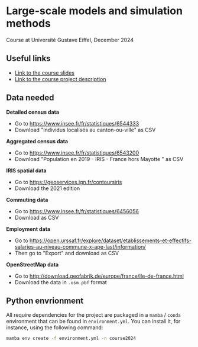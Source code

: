 # Large-scale models and simulation methods

Course at Université Gustave Eiffel, December 2024

## Useful links

- [Link to the course slides](https://slides.com/sebastianhorl/large-scale-models-and-simulation-methods-dec24)
- [Link to the course project description](https://docs.google.com/document/d/19ZPWiEWYDW46X-aF28o4Q5A3vwyISXk8d3yF-eUo2_M/edit?usp=sharing)

## Data needed

**Detailed census data**

- Go to https://www.insee.fr/fr/statistiques/6544333
- Download "Individus localisés au canton-ou-ville" as CSV

**Aggregated census data**

- Go to https://www.insee.fr/fr/statistiques/6543200
- Download "Population en 2019 - IRIS - France hors Mayotte " as CSV

**IRIS spatial data**

- Go to https://geoservices.ign.fr/contoursiris
- Download the 2021 edition

**Commuting data**

- Go to https://www.insee.fr/fr/statistiques/6456056
- Download as CSV

**Employment data**

- Go to https://open.urssaf.fr/explore/dataset/etablissements-et-effectifs-salaries-au-niveau-commune-x-ape-last/information/
- Then go to "Export" and download as CSV

**OpenStreetMap data**

- Go to http://download.geofabrik.de/europe/france/ile-de-france.html
- Download the data in `.osm.pbf` format

## Python envrionment

All require dependencies for the project are packaged in a `mamba` / `conda` environment that can be found in `environment.yml`. You can install it, for instance, using the following command:

```bash
mamba env create -f environment.yml -n course2024
```
